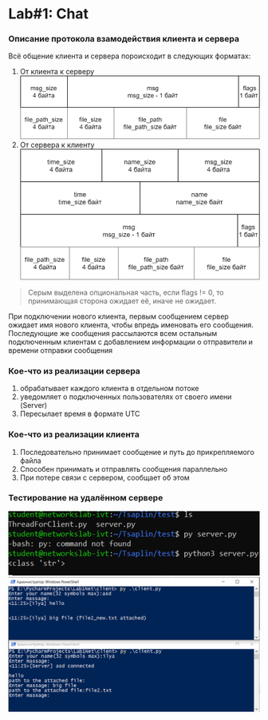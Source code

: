 # Lab#1: Chat #
### Описание протокола взамодействия клиента и сервера ###
 
Всё общение клиента и сервера пороисходит в следующих форматах:

1. От клиента к серверу ![ClientToServer](.\images\ClientToServer.png)
2. От сервера к клиенту ![ServerToClient](.\images\ServerToClient.png)

>Серым выделена опциональная часть, если flags != 0, то 
> принимающая сторона ожидает её, иначе не ожидает.

При подключении нового клиента, первым сообщением сервер ожидает 
имя нового клиента, чтобы впредь именовать его сообщения.
Последующие же сообщения рассылаются всем остальным подключенным клиентам с 
добавлением информации о отправители и времени отправки 
сообщения

### Кое-что из реализации сервера ###
1. обрабатывает каждого клиента в отдельном потоке
2. уведомляет о подключенных пользователях от своего имени (Server)
3. Пересылает время в формате UTC
### Кое-что из реализации клиента ###
1. Последовательно принимает сообщение и путь до прикрепляемого файла
2. Способен принимать и отправлять сообщения параллельно
3. При потере связи с сервером, сообщает об этом
### Тестирование на удалённом сервере ###
![screenshot#1](.\images\screen2.png)
![screenshot#2](.\images\screen1.png)

